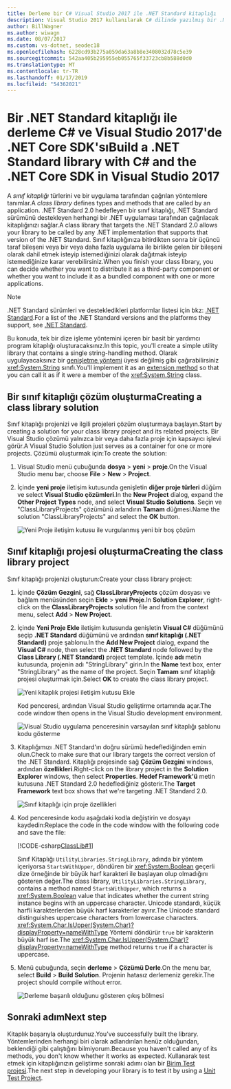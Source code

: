```yaml
---
title: Derleme bir C# Visual Studio 2017 ile .NET Standard kitaplığı
description: Visual Studio 2017 kullanılarak C# dilinde yazılmış bir .NET Standard sınıf kitaplığı oluşturmayı öğrenin.
author: BillWagner
ms.author: wiwagn
ms.date: 08/07/2017
ms.custom: vs-dotnet, seodec18
ms.openlocfilehash: 6228cd93b275a059da63a8b8e3408032d78c5e39
ms.sourcegitcommit: 542aa405b295955eb055765f33723cb8b588d0d0
ms.translationtype: MT
ms.contentlocale: tr-TR
ms.lasthandoff: 01/17/2019
ms.locfileid: "54362021"
---
```

# <a name="build-a-net-standard-library-with-c-and-the-net-core-sdk-in-visual-studio-2017"></a><span data-ttu-id="0652c-103">Bir .NET Standard kitaplığı ile derleme C# ve Visual Studio 2017'de .NET Core SDK'sı</span><span class="sxs-lookup"><span data-stu-id="0652c-103">Build a .NET Standard library with C# and the .NET Core SDK in Visual Studio 2017</span></span>

<span data-ttu-id="0652c-104">A *sınıf kitaplığı* türlerini ve bir uygulama tarafından çağrılan yöntemlere tanımlar.</span><span class="sxs-lookup"><span data-stu-id="0652c-104">A *class library* defines types and methods that are called by an application.</span></span> <span data-ttu-id="0652c-105">.NET Standard 2.0 hedefleyen bir sınıf kitaplığı, .NET Standard sürümünü destekleyen herhangi bir .NET uygulaması tarafından çağrılacak kitaplığınızı sağlar.</span><span class="sxs-lookup"><span data-stu-id="0652c-105">A class library that targets the .NET Standard 2.0 allows your library to be called by any .NET implementation that supports that version of the .NET Standard.</span></span> <span data-ttu-id="0652c-106">Sınıf kitaplığınıza bitirdikten sonra bir üçüncü taraf bileşeni veya bir veya daha fazla uygulama ile birlikte gelen bir bileşeni olarak dahil etmek isteyip istemediğinizi olarak dağıtmak isteyip istemediğinize karar verebilirsiniz.</span><span class="sxs-lookup"><span data-stu-id="0652c-106">When you finish your class library, you can decide whether you want to distribute it as a third-party component or whether you want to include it as a bundled component with one or more applications.</span></span>

> [!NOTE]
> <span data-ttu-id="0652c-107">.NET Standard sürümleri ve destekledikleri platformlar listesi için bkz: [.NET Standard](../../standard/net-standard.md).</span><span class="sxs-lookup"><span data-stu-id="0652c-107">For a list of the .NET Standard versions and the platforms they support, see [.NET Standard](../../standard/net-standard.md).</span></span>

<span data-ttu-id="0652c-108">Bu konuda, tek bir dize işleme yöntemini içeren bir basit bir yardımcı program kitaplığı oluşturacaksınız.</span><span class="sxs-lookup"><span data-stu-id="0652c-108">In this topic, you'll create a simple utility library that contains a single string-handling method.</span></span> <span data-ttu-id="0652c-109">Olarak uygulayacaksınız bir [genişletme yöntemi](../../csharp/programming-guide/classes-and-structs/extension-methods.md) üyesi değilmiş gibi çağırabilirsiniz <xref:System.String> sınıfı.</span><span class="sxs-lookup"><span data-stu-id="0652c-109">You'll implement it as an [extension method](../../csharp/programming-guide/classes-and-structs/extension-methods.md) so that you can call it as if it were a member of the <xref:System.String> class.</span></span>

## <a name="creating-a-class-library-solution"></a><span data-ttu-id="0652c-110">Bir sınıf kitaplığı çözüm oluşturma</span><span class="sxs-lookup"><span data-stu-id="0652c-110">Creating a class library solution</span></span>

<span data-ttu-id="0652c-111">Sınıf kitaplığı projenizi ve ilgili projeleri çözüm oluşturmaya başlayın.</span><span class="sxs-lookup"><span data-stu-id="0652c-111">Start by creating a solution for your class library project and its related projects.</span></span> <span data-ttu-id="0652c-112">Bir Visual Studio çözümü yalnızca bir veya daha fazla proje için kapsayıcı işlevi görür.</span><span class="sxs-lookup"><span data-stu-id="0652c-112">A Visual Studio Solution just serves as a container for one or more projects.</span></span> <span data-ttu-id="0652c-113">Çözümü oluşturmak için:</span><span class="sxs-lookup"><span data-stu-id="0652c-113">To create the solution:</span></span>

1. <span data-ttu-id="0652c-114">Visual Studio menü çubuğunda **dosya** > **yeni** > **proje**.</span><span class="sxs-lookup"><span data-stu-id="0652c-114">On the Visual Studio menu bar, choose **File** > **New** > **Project**.</span></span>

1. <span data-ttu-id="0652c-115">İçinde **yeni proje** iletişim kutusunda genişletin **diğer proje türleri** düğüm ve select **Visual Studio çözümleri**.</span><span class="sxs-lookup"><span data-stu-id="0652c-115">In the **New Project** dialog, expand the **Other Project Types** node, and select **Visual Studio Solutions**.</span></span> <span data-ttu-id="0652c-116">Seçin ve "ClassLibraryProjects" çözümünü arlandırın **Tamam** düğmesi.</span><span class="sxs-lookup"><span data-stu-id="0652c-116">Name the solution "ClassLibraryProjects" and select the **OK** button.</span></span>

   ![Yeni Proje iletişim kutusu ile vurgulanmış yeni bir boş çözüm](./media/library-with-visual-studio/new-project-dialog.png)

## <a name="creating-the-class-library-project"></a><span data-ttu-id="0652c-118">Sınıf kitaplığı projesi oluşturma</span><span class="sxs-lookup"><span data-stu-id="0652c-118">Creating the class library project</span></span>

<span data-ttu-id="0652c-119">Sınıf kitaplığı projenizi oluşturun:</span><span class="sxs-lookup"><span data-stu-id="0652c-119">Create your class library project:</span></span>

1. <span data-ttu-id="0652c-120">İçinde **Çözüm Gezgini**, sağ **ClassLibraryProjects** çözüm dosyası ve bağlam menüsünden seçin **Ekle** > **yeni Proje**.</span><span class="sxs-lookup"><span data-stu-id="0652c-120">In **Solution Explorer**, right-click on the **ClassLibraryProjects** solution file and from the context menu, select **Add** > **New Project**.</span></span>

1. <span data-ttu-id="0652c-121">İçinde **Yeni Proje Ekle** iletişim kutusunda genişletin **Visual C#** düğümünü seçip **.NET Standard** düğümünü ve ardından **sınıf kitaplığı (.NET Standard)** proje şablonu.</span><span class="sxs-lookup"><span data-stu-id="0652c-121">In the **Add New Project** dialog, expand the **Visual C#** node, then select the **.NET Standard** node followed by the **Class Library (.NET Standard)** project template.</span></span> <span data-ttu-id="0652c-122">İçinde **adı** metin kutusunda, projenin adı "StringLibrary" girin.</span><span class="sxs-lookup"><span data-stu-id="0652c-122">In the **Name** text box, enter "StringLibrary" as the name of the project.</span></span> <span data-ttu-id="0652c-123">Seçin **Tamam** sınıf kitaplığı projesi oluşturmak için.</span><span class="sxs-lookup"><span data-stu-id="0652c-123">Select **OK** to create the class library project.</span></span>

   ![Yeni kitaplık projesi iletişim kutusu Ekle](./media/library-with-visual-studio/add-new-library-project.png)

   <span data-ttu-id="0652c-125">Kod penceresi, ardından Visual Studio geliştirme ortamında açar.</span><span class="sxs-lookup"><span data-stu-id="0652c-125">The code window then opens in the Visual Studio development environment.</span></span>

   ![Visual Studio uygulama penceresinin varsayılan sınıf kitaplığı şablonu kodu gösterme](./media/library-with-visual-studio/string-library-project.png)

1. <span data-ttu-id="0652c-127">Kitaplığımızı .NET Standard'ın doğru sürümü hedeflediğinden emin olun.</span><span class="sxs-lookup"><span data-stu-id="0652c-127">Check to make sure that our library targets the correct version of the .NET Standard.</span></span> <span data-ttu-id="0652c-128">Kitaplığı projesinde sağ **Çözüm Gezgini** windows, ardından **özellikleri**.</span><span class="sxs-lookup"><span data-stu-id="0652c-128">Right-click on the library project in the **Solution Explorer** windows, then select **Properties**.</span></span> <span data-ttu-id="0652c-129">**Hedef Framework'ü** metin kutusuna .NET Standard 2.0 hedeflediğiniz gösterir.</span><span class="sxs-lookup"><span data-stu-id="0652c-129">The **Target Framework** text box shows that we're targeting .NET Standard 2.0.</span></span>

   ![Sınıf kitaplığı için proje özellikleri](./media/library-with-visual-studio/library-project-properties.png)

1. <span data-ttu-id="0652c-131">Kod penceresinde kodu aşağıdaki kodla değiştirin ve dosyayı kaydedin:</span><span class="sxs-lookup"><span data-stu-id="0652c-131">Replace the code in the code window with the following code and save the file:</span></span>

   [!CODE-csharp[ClassLib#1](../../../samples/snippets/csharp/getting_started/with_visual_studio_2017/classlib.cs)]

   <span data-ttu-id="0652c-132">Sınıf Kitaplığı `UtilityLibraries.StringLibrary`, adında bir yöntem içeriyorsa `StartsWithUpper`, döndüren bir <xref:System.Boolean> geçerli dize örneğinde bir büyük harf karakteri ile başlayan olup olmadığını gösteren değer.</span><span class="sxs-lookup"><span data-stu-id="0652c-132">The class library, `UtilityLibraries.StringLibrary`, contains a method named `StartsWithUpper`, which returns a <xref:System.Boolean> value that indicates whether the current string instance begins with an uppercase character.</span></span> <span data-ttu-id="0652c-133">Unicode standardı, küçük harfli karakterlerden büyük harf karakterler ayırır.</span><span class="sxs-lookup"><span data-stu-id="0652c-133">The Unicode standard distinguishes uppercase characters from lowercase characters.</span></span> <span data-ttu-id="0652c-134"><xref:System.Char.IsUpper(System.Char)?displayProperty=nameWithType> Yöntemi döndürür `true` bir karakterin büyük harf ise.</span><span class="sxs-lookup"><span data-stu-id="0652c-134">The <xref:System.Char.IsUpper(System.Char)?displayProperty=nameWithType> method returns `true` if a character is uppercase.</span></span>

1. <span data-ttu-id="0652c-135">Menü çubuğunda, seçin **derleme** > **Çözümü Derle**.</span><span class="sxs-lookup"><span data-stu-id="0652c-135">On the menu bar, select **Build** > **Build Solution**.</span></span> <span data-ttu-id="0652c-136">Projenin hatasız derlemeniz gerekir.</span><span class="sxs-lookup"><span data-stu-id="0652c-136">The project should compile without error.</span></span>

   ![Derleme başarılı olduğunu gösteren çıkış bölmesi](./media/library-with-visual-studio/output-pane-successful-build.png)

## <a name="next-step"></a><span data-ttu-id="0652c-138">Sonraki adım</span><span class="sxs-lookup"><span data-stu-id="0652c-138">Next step</span></span>

<span data-ttu-id="0652c-139">Kitaplık başarıyla oluşturdunuz.</span><span class="sxs-lookup"><span data-stu-id="0652c-139">You've successfully built the library.</span></span> <span data-ttu-id="0652c-140">Yöntemlerinden herhangi biri olarak adlandırılan henüz olduğundan, beklendiği gibi çalıştığını bilmiyorum.</span><span class="sxs-lookup"><span data-stu-id="0652c-140">Because you haven't called any of its methods, you don't know whether it works as expected.</span></span> <span data-ttu-id="0652c-141">Kullanarak test etmek için kitaplığınızın geliştirme sonraki adımı olan bir [Birim Test projesi](testing-library-with-visual-studio.md).</span><span class="sxs-lookup"><span data-stu-id="0652c-141">The next step in developing your library is to test it by using a [Unit Test Project](testing-library-with-visual-studio.md).</span></span>